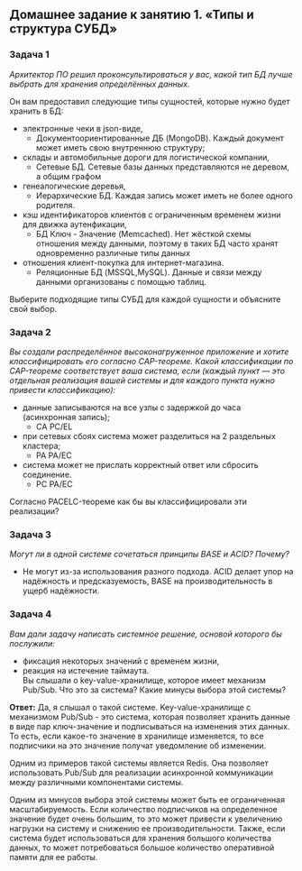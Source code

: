 ## Домашнее задание к занятию 1. «Типы и структура СУБД»

### Задача 1
*Архитектор ПО решил проконсультироваться у вас, какой тип БД лучше выбрать для хранения определённых данных.*

Он вам предоставил следующие типы сущностей, которые нужно будет хранить в БД:

* электронные чеки в json-виде,
  * Документоориентированные ДБ (MongoDB). Каждый документ может иметь свою внутреннюю структуру;
* склады и автомобильные дороги для логистической компании,
  * Сетевые БД. Сетевые базы данных представляются не деревом, а общим графом
* генеалогические деревья,
  * Иерархические БД. Каждая запись может иметь не более одного родителя.
* кэш идентификаторов клиентов с ограниченным временем жизни для движка аутенфикации,
  * БД Ключ - Значение (Memcached). Нет жёсткой схемы отношения между данными, поэтому в таких БД часто хранят одновременно различные типы данных
* отношения клиент-покупка для интернет-магазина.
  * Реляционные БД (MSSQL,MySQL). Данные и связи между данными организованы с помощью таблиц.        


Выберите подходящие типы СУБД для каждой сущности и объясните свой выбор.

### Задача 2
*Вы создали распределённое высоконагруженное приложение и хотите классифицировать его согласно CAP-теореме. Какой классификации по CAP-теореме соответствует ваша система, если (каждый пункт — это отдельная реализация вашей системы и для каждого пункта нужно привести классификацию):*

* данные записываются на все узлы с задержкой до часа (асинхронная запись);
  * CA PC/EL
* при сетевых сбоях система может разделиться на 2 раздельных кластера;
  * PA PA/EC
* система может не прислать корректный ответ или сбросить соединение.
  * PC PA/EC


Согласно PACELC-теореме как бы вы классифицировали эти реализации?

### Задача 3
*Могут ли в одной системе сочетаться принципы BASE и ACID? Почему?*
  * Не могут из-за использования разного подхода. ACID делает упор на надёжность и предсказуемость, BASE на производительность в ущерб надёжности.

### Задача 4
*Вам дали задачу написать системное решение, основой которого бы послужили:*

* фиксация некоторых значений с временем жизни,
* реакция на истечение таймаута.   
Вы слышали о key-value-хранилище, которое имеет механизм Pub/Sub. Что это за система? Какие минусы выбора этой системы?

**Ответ:** Да, я слышал о такой системе. Key-value-хранилище с механизмом Pub/Sub - это система, которая позволяет хранить данные в виде пар ключ-значение и подписываться на изменения этих данных. То есть, если какое-то значение в хранилище изменяется, то все подписчики на это значение получат уведомление об изменении.

Одним из примеров такой системы является Redis. Она позволяет использовать Pub/Sub для реализации асинхронной коммуникации между различными компонентами системы.

Одним из минусов выбора этой системы может быть ее ограниченная масштабируемость. Если количество подписчиков на определенное значение будет очень большим, то это может привести к увеличению нагрузки на систему и снижению ее производительности. Также, если система будет использоваться для хранения большого количества данных, то может потребоваться большое количество оперативной памяти для ее работы.